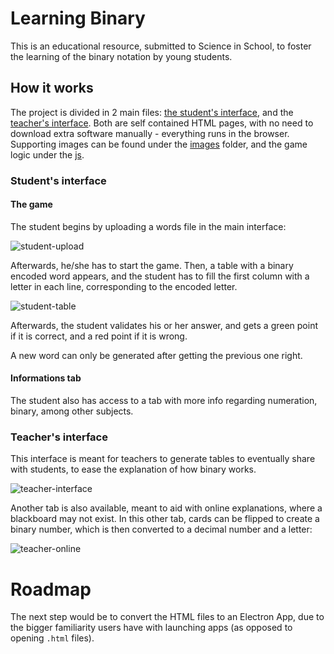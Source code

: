 # Learning Binary
This is an educational resource, submitted to Science in School, to foster the learning of the binary notation by young students.

## How it works
The project is divided in 2 main files: [the student's interface](student.html), and the [teacher's interface](teacher.html). Both are self contained HTML pages, with no need to download extra software manually - everything runs in the browser.
Supporting images can be found under the [images](images/) folder, and the game logic under the [js](js/).

### Student's interface

#### The game

The student begins by uploading a words file in the main interface:

![student-upload](https://user-images.githubusercontent.com/5713037/106389127-bf17e780-63d9-11eb-8428-d74ac954629f.png)

Afterwards, he/she has to start the game. Then, a table with a binary encoded word appears, and the student has to fill the first column with a letter in each line, corresponding to the encoded letter.

![student-table](https://user-images.githubusercontent.com/5713037/106389159-e4a4f100-63d9-11eb-8e6b-171c1119ff02.png)

Afterwards, the student validates his or her answer, and gets a green point if it is correct, and a red point if it is wrong.

A new word can only be generated after getting the previous one right.

#### Informations tab

The student also has access to a tab with more info regarding numeration, binary, among other subjects.


### Teacher's interface

This interface is meant for teachers to generate tables to eventually share with students, to ease the explanation of how binary works.

![teacher-interface](https://user-images.githubusercontent.com/5713037/106389226-29c92300-63da-11eb-8965-b62836447fac.png)

Another tab is also available, meant to aid with online explanations, where a blackboard may not exist. In this other tab, cards can be flipped to create a binary number, which is then converted to a decimal number and a letter:

![teacher-online](https://user-images.githubusercontent.com/5713037/106389237-3baac600-63da-11eb-9e68-a5cb3bdff135.png)




# Roadmap
The next step would be to convert the HTML files to an Electron App, due to the bigger familiarity users have with launching apps (as opposed to opening `.html` files).
